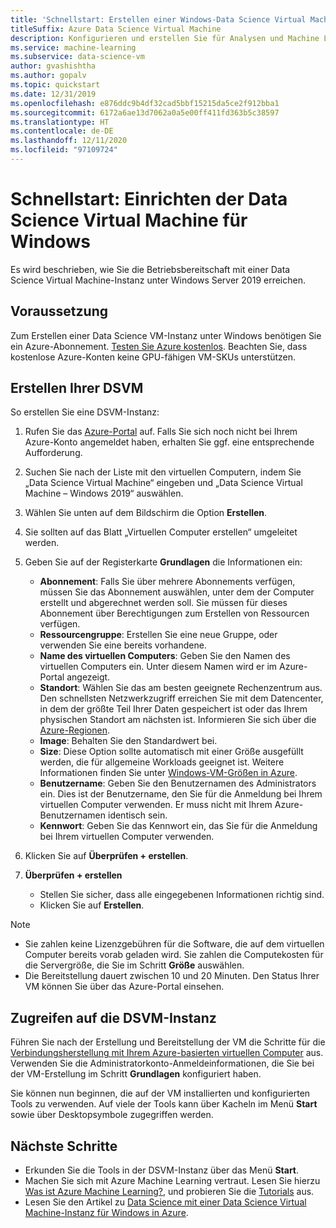 ```yaml
---
title: 'Schnellstart: Erstellen einer Windows-Data Science Virtual Machine'
titleSuffix: Azure Data Science Virtual Machine
description: Konfigurieren und erstellen Sie für Analysen und Machine Learning einen virtuellen Computer für Data Science in Azure.
ms.service: machine-learning
ms.subservice: data-science-vm
author: gvashishtha
ms.author: gopalv
ms.topic: quickstart
ms.date: 12/31/2019
ms.openlocfilehash: e876ddc9b4df32cad5bbf15215da5ce2f912bba1
ms.sourcegitcommit: 6172a6ae13d7062a0a5e00ff411fd363b5c38597
ms.translationtype: HT
ms.contentlocale: de-DE
ms.lasthandoff: 12/11/2020
ms.locfileid: "97109724"
---
```

# <a name="quickstart-set-up-the-data-science-virtual-machine-for-windows"></a>Schnellstart: Einrichten der Data Science Virtual Machine für Windows

Es wird beschrieben, wie Sie die Betriebsbereitschaft mit einer Data Science Virtual Machine-Instanz unter Windows Server 2019 erreichen.

## <a name="prerequisite"></a>Voraussetzung

Zum Erstellen einer Data Science VM-Instanz unter Windows benötigen Sie ein Azure-Abonnement. [Testen Sie Azure kostenlos](https://azure.com/free).
Beachten Sie, dass kostenlose Azure-Konten keine GPU-fähigen VM-SKUs unterstützen.

## <a name="create-your-dsvm"></a>Erstellen Ihrer DSVM

So erstellen Sie eine DSVM-Instanz:

1. Rufen Sie das [Azure-Portal](https://portal.azure.com) auf. Falls Sie sich noch nicht bei Ihrem Azure-Konto angemeldet haben, erhalten Sie ggf. eine entsprechende Aufforderung.
1. Suchen Sie nach der Liste mit den virtuellen Computern, indem Sie „Data Science Virtual Machine“ eingeben und „Data Science Virtual Machine – Windows 2019“ auswählen.

1. Wählen Sie unten auf dem Bildschirm die Option **Erstellen**.

1. Sie sollten auf das Blatt „Virtuellen Computer erstellen“ umgeleitet werden.

1. Geben Sie auf der Registerkarte **Grundlagen** die Informationen ein:
      * **Abonnement**: Falls Sie über mehrere Abonnements verfügen, müssen Sie das Abonnement auswählen, unter dem der Computer erstellt und abgerechnet werden soll. Sie müssen für dieses Abonnement über Berechtigungen zum Erstellen von Ressourcen verfügen.
      * **Ressourcengruppe**: Erstellen Sie eine neue Gruppe, oder verwenden Sie eine bereits vorhandene.
      * **Name des virtuellen Computers**: Geben Sie den Namen des virtuellen Computers ein. Unter diesem Namen wird er im Azure-Portal angezeigt.
      * **Standort**: Wählen Sie das am besten geeignete Rechenzentrum aus. Den schnellsten Netzwerkzugriff erreichen Sie mit dem Datencenter, in dem der größte Teil Ihrer Daten gespeichert ist oder das Ihrem physischen Standort am nächsten ist. Informieren Sie sich über die [Azure-Regionen](https://azure.microsoft.com/global-infrastructure/regions/).
      * **Image**: Behalten Sie den Standardwert bei.
      * **Size**: Diese Option sollte automatisch mit einer Größe ausgefüllt werden, die für allgemeine Workloads geeignet ist. Weitere Informationen finden Sie unter [Windows-VM-Größen in Azure](../../virtual-machines/sizes.md).
      * **Benutzername**: Geben Sie den Benutzernamen des Administrators ein. Dies ist der Benutzername, den Sie für die Anmeldung bei Ihrem virtuellen Computer verwenden. Er muss nicht mit Ihrem Azure-Benutzernamen identisch sein.
      * **Kennwort**: Geben Sie das Kennwort ein, das Sie für die Anmeldung bei Ihrem virtuellen Computer verwenden.    
1. Klicken Sie auf **Überprüfen + erstellen**.
1. **Überprüfen + erstellen**
   * Stellen Sie sicher, dass alle eingegebenen Informationen richtig sind. 
   * Klicken Sie auf **Erstellen**.


> [!NOTE]
> * Sie zahlen keine Lizenzgebühren für die Software, die auf dem virtuellen Computer bereits vorab geladen wird. Sie zahlen die Computekosten für die Servergröße, die Sie im Schritt **Größe** auswählen.
> * Die Bereitstellung dauert zwischen 10 und 20 Minuten. Den Status Ihrer VM können Sie über das Azure-Portal einsehen.

## <a name="access-the-dsvm"></a>Zugreifen auf die DSVM-Instanz

Führen Sie nach der Erstellung und Bereitstellung der VM die Schritte für die [Verbindungsherstellung mit Ihrem Azure-basierten virtuellen Computer](../../marketplace/azure-vm-create-using-approved-base.md) aus. Verwenden Sie die Administratorkonto-Anmeldeinformationen, die Sie bei der VM-Erstellung im Schritt **Grundlagen** konfiguriert haben. 

Sie können nun beginnen, die auf der VM installierten und konfigurierten Tools zu verwenden. Auf viele der Tools kann über Kacheln im Menü **Start** sowie über Desktopsymbole zugegriffen werden.

<a name="tools"></a>


## <a name="next-steps"></a>Nächste Schritte

* Erkunden Sie die Tools in der DSVM-Instanz über das Menü **Start**.
* Machen Sie sich mit Azure Machine Learning vertraut. Lesen Sie hierzu [Was ist Azure Machine Learning?](../overview-what-is-azure-ml.md), und probieren Sie die [Tutorials](../index.yml) aus.
* Lesen Sie den Artikel zu [Data Science mit einer Data Science Virtual Machine-Instanz für Windows in Azure](./vm-do-ten-things.md).
